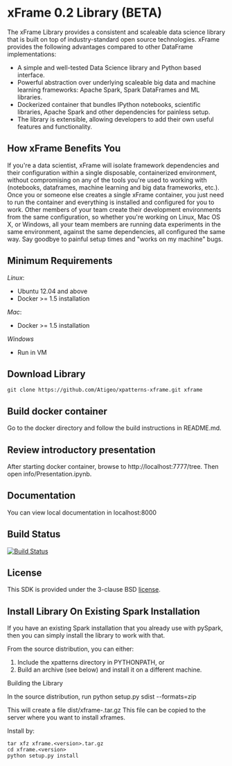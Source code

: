 xFrame 0.2 Library (BETA)
==============================

The xFrame Library provides a consistent and scaleable data science library that is built on top of industry-standard open source technologies. 
xFrame provides the following advantages compared to other DataFrame implementations:

- A simple and well-tested Data Science library and Python based interface.
- Powerful abstraction over underlying scaleable big data and machine learning frameworks: Apache Spark, Spark DataFrames and ML libraries.
- Dockerized container that bundles IPython notebooks, scientific libraries, Apache Spark and other dependencies for painless setup.
- The library is extensible, allowing developers to add their own useful features and functionality. 


How xFrame Benefits You
-----------------------

If you're a data scientist, xFrame will isolate framework dependencies and their configuration within a single disposable, containerized environment, without compromising on any of the tools you're used to working with (notebooks, dataframes, machine learning and big data frameworks, etc.). Once you or someone else creates a single xFrame container, you just need to run the container and everything is installed and configured for you to work. Other members of your team create their development environments from the same configuration, so whether you're working on Linux, Mac OS X, or Windows, all your team members are running data experiments in the same environment, against the same dependencies, all configured the same way. Say goodbye to painful setup times and "works on my machine" bugs.


Minimum Requirements
--------------------
*Linux*:

- Ubuntu 12.04 and above
- Docker >= 1.5 installation

*Mac*:

- Docker >= 1.5 installation

*Windows*

- Run in VM

Download Library
----------------
```
git clone https://github.com/Atigeo/xpatterns-xframe.git xframe
```

Build docker container
----------------------
Go to the docker directory and follow the build instructions in README.md.

Review introductory presentation
--------------------------------
After starting docker container, browse to http://localhost:7777/tree.
Then open info/Presentation.ipynb.

Documentation
-------------
You can view local documentation in localhost:8000

Build Status
------------
[![Build Status](http://hudson.life.atigeo.com:8090/hudson/buildStatus/icon?job=xpatterns-xFrames)](http://hudson.life.atigeo.com:8090/hudson/view/xpatterns/job/xpatterns-xFrames/)



License
-------
This SDK is provided under the 3-clause BSD [license](LICENSE).


Install Library On Existing Spark Installation
----------------------------------------------

If you have an existing Spark installation that you already use with pySpark, then
you can simply install the library to work with that.

From the source distribution, you can either:

1.  Include the xpatterns directory in PYTHONPATH, or
2.  Build an archive (see below) and install it on a different machine.

Building the Library

In the source distribution, run 
    python setup.py sdist --formats=zip

This will create a file dist/xframe-<version>.tar.gz
This file can be copied to the server where you want to install xframes.

Install by:

    tar xfz xframe.<version>.tar.gz
    cd xframe.<version>
    python setup.py install

